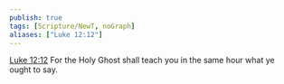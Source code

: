 ```yaml
---
publish: true
tags: [Scripture/NewT, noGraph]
aliases: ["Luke 12:12"]
---
```

[Luke 12:12](https://churchofjesuschrist.org/study/scriptures/nt/luke/12?lang=eng&id=p12#p12) For the Holy Ghost shall teach you in the same hour what ye ought to say.
